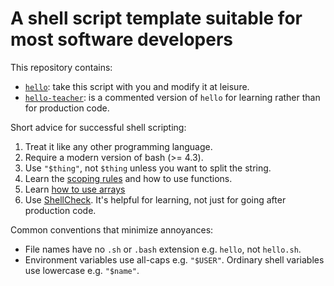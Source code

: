 # A shell script template suitable for most software developers

This repository contains:

* [`hello`](hello): take this script with you and modify it at leisure.
* [`hello-teacher`](hello-teacher): is a commented version of `hello`
  for learning rather than for production code.

Short advice for successful shell scripting:

1. Treat it like any other programming language.
2. Require a modern version of bash (>= 4.3).
3. Use `"$thing"`, not `$thing` unless you want to split the string.
4. Learn the [scoping rules](https://twitter.com/mjambon/status/1264718107861413889)
   and how to use functions.
5. Learn [how to use arrays](https://www.gnu.org/software/bash/manual/bash.html#Arrays)
6. Use [ShellCheck](https://shellcheck.net). It's helpful for
   learning, not just for going after production code.

Common conventions that minimize annoyances:

* File names have no `.sh` or `.bash` extension e.g. `hello`, not
  `hello.sh`.
* Environment variables use all-caps e.g. `"$USER"`. Ordinary shell
  variables use lowercase e.g. `"$name"`.
